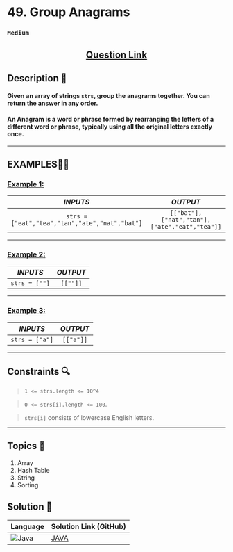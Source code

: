 # 49. Group Anagrams

### `Medium`


<h2 align="center">
<a href="https://leetcode.com/problems/group-anagrams/description/"><strong>Question Link</strong></a>
</h2>


## Description 📑

#### Given an array of strings `strs`, group the anagrams together. You can return the answer in any order.

#### An Anagram is a word or phrase formed by rearranging the letters of a different word or phrase, typically using all the original letters exactly once.

---

## **EXAMPLES**💫✨ </br>

<h3>

<ins>**Example 1**:</ins> </br>


| _INPUTS_ | _OUTPUT_ |
| :-----------: | :-----------: |
| `strs = ["eat","tea","tan","ate","nat","bat"]` | `[["bat"],["nat","tan"],["ate","eat","tea"]]` |

</h3>


____
<h3>

<ins>**Example 2**:</ins> </br>

| _INPUTS_ | _OUTPUT_ |
| :-----------: | :-----------: |
| `strs = [""]` | `[[""]]` |

</h3>


___

<h3>

<ins>**Example 3**:</ins> </br>

| _INPUTS_ | _OUTPUT_ |
| :-----------: | :-----------: |
| `strs = ["a"]` | `[["a"]]` |

</h3>

___

## Constraints 🔍

> `1 <= strs.length <= 10^4`</br>

> `0 <= strs[i].length <= 100`. <br>

> `strs[i]` consists of lowercase English letters.

___

## Topics 📝

1. Array
2. Hash Table
3. String
4. Sorting

## Solution 📃

|  Language   |  Solution Link (GitHub) |
| ------------- | ------------- |
|  ![Java](https://img.shields.io/badge/java-%23ED8B00.svg?style=flat&logo=openjdk&logoColor=white)  | [JAVA](https://github.com/Purnima47/Leetcode-Solutions/tree/main/%F0%9F%9F%A1%20Medium/49%20-%20Group%20Anagrams) |
